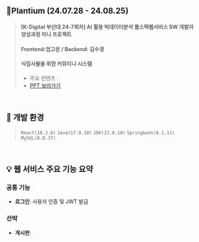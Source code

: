 ## 🌿Plantium (24.07.28 - 24.08.25)
> ####  [K-Digital 부산대 24-7회차] AI 활용 빅데이터분석 풀스택웹서비스 SW 개발자 양성과정 미니 프로젝트
> #### Frontend:엄고운 / Backend: 김수경
> #### 식집사들을 위한 커뮤티니 시스템
> - 주요 컨텐츠 : 
> - [PPT 보러가기](https://docs.google.com/presentation/d/1pRTXkGOmqRY88kIemju9mnibnCP35TGR/edit?usp=sharing&ouid=102338183650544043258&rtpof=true&sd=true)

<br />

## :wrench: 개발 환경
>`React(18.2.0)`
`Java(17.0.10)`
`JDK(17.0.10)`
`Springboot(6.1.11)`
`MySQL(8.0.37)`

<br />

## :bulb: 웹 서비스 주요 기능 요약
 ### 공통 기능
- **로그인**: 사용자 인증 및 JWT 발급

### 선박
- **게시판**: 
